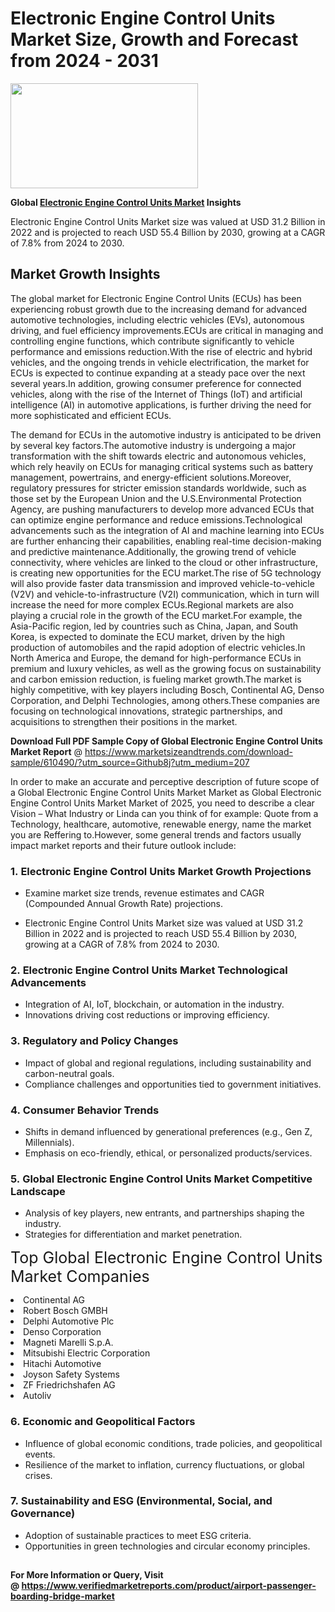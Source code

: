 <H1>Electronic Engine Control Units Market Size, Growth and Forecast from 2024 - 2031</H1><img class="aligncenter size-medium wp-image-584254" src="https://thirdeyenews.in/wp-content/uploads/2024/09/Global-Market-Research-300x168.jpeg" alt="" width="300" height="168" /><p><strong>Global&nbsp;<a href="https://www.marketsizeandtrends.com/download-sample/610490/?utm_source=Github8j?utm_medium=207">Electronic Engine Control Units Market</a> Insights</strong></p><p>Electronic Engine Control Units Market size was valued at USD 31.2 Billion in 2022 and is projected to reach USD 55.4 Billion by 2030, growing at a CAGR of 7.8% from 2024 to 2030.</p><p><h2>Market Growth Insights</h2> <p>The global market for Electronic Engine Control Units (ECUs) has been experiencing robust growth due to the increasing demand for advanced automotive technologies, including electric vehicles (EVs), autonomous driving, and fuel efficiency improvements.ECUs are critical in managing and controlling engine functions, which contribute significantly to vehicle performance and emissions reduction.With the rise of electric and hybrid vehicles, and the ongoing trends in vehicle electrification, the market for ECUs is expected to continue expanding at a steady pace over the next several years.In addition, growing consumer preference for connected vehicles, along with the rise of the Internet of Things (IoT) and artificial intelligence (AI) in automotive applications, is further driving the need for more sophisticated and efficient ECUs.</p> <p>The demand for ECUs in the automotive industry is anticipated to be driven by several key factors.The automotive industry is undergoing a major transformation with the shift towards electric and autonomous vehicles, which rely heavily on ECUs for managing critical systems such as battery management, powertrains, and energy-efficient solutions.Moreover, regulatory pressures for stricter emission standards worldwide, such as those set by the European Union and the U.S.Environmental Protection Agency, are pushing manufacturers to develop more advanced ECUs that can optimize engine performance and reduce emissions.Technological advancements such as the integration of AI and machine learning into ECUs are further enhancing their capabilities, enabling real-time decision-making and predictive maintenance.Additionally, the growing trend of vehicle connectivity, where vehicles are linked to the cloud or other infrastructure, is creating new opportunities for the ECU market.The rise of 5G technology will also provide faster data transmission and improved vehicle-to-vehicle (V2V) and vehicle-to-infrastructure (V2I) communication, which in turn will increase the need for more complex ECUs.Regional markets are also playing a crucial role in the growth of the ECU market.For example, the Asia-Pacific region, led by countries such as China, Japan, and South Korea, is expected to dominate the ECU market, driven by the high production of automobiles and the rapid adoption of electric vehicles.In North America and Europe, the demand for high-performance ECUs in premium and luxury vehicles, as well as the growing focus on sustainability and carbon emission reduction, is fueling market growth.The market is highly competitive, with key players including Bosch, Continental AG, Denso Corporation, and Delphi Technologies, among others.These companies are focusing on technological innovations, strategic partnerships, and acquisitions to strengthen their positions in the market.<p><span class=""><strong>Download Full PDF Sample Copy of Global Electronic Engine Control Units Market Report</strong> @ <a href="https://www.marketsizeandtrends.com/download-sample/610490/?utm_source=Github8j?utm_medium=207" target="_blank">https://www.marketsizeandtrends.com/download-sample/610490/?utm_source=Github8j?utm_medium=207</a></span></p><p>In order to make an accurate and perceptive description of future scope of a Global&nbsp;Electronic Engine Control Units Market Market as Global&nbsp;Electronic Engine Control Units Market Market of 2025, you need to describe a clear Vision &ndash; What Industry or Linda can you think of for example: Quote from a Technology, healthcare, automotive, renewable energy, name the market you are Reffering to.However, some general trends and factors usually impact market reports and their future outlook include:</p><h3>1.&nbsp;<strong>Electronic Engine Control Units Market Growth Projections</strong></h3><ul><li>Examine market size trends, revenue estimates and CAGR (Compounded Annual Growth Rate) projections.</li><li><p>Electronic Engine Control Units Market size was valued at USD 31.2 Billion in 2022 and is projected to reach USD 55.4 Billion by 2030, growing at a CAGR of 7.8% from 2024 to 2030.</p></li></ul><h3>2.&nbsp;<strong>Electronic Engine Control Units Market Technological Advancements</strong></h3><ul><li>Integration of AI, IoT, blockchain, or automation in the industry.</li><li>Innovations driving cost reductions or improving efficiency.</li></ul><h3>3.&nbsp;<strong>Regulatory and Policy Changes</strong></h3><ul><li>Impact of global and regional regulations, including sustainability and carbon-neutral goals.</li><li>Compliance challenges and opportunities tied to government initiatives.</li></ul><h3>4.&nbsp;<strong>Consumer Behavior Trends</strong></h3><ul><li>Shifts in demand influenced by generational preferences (e.g., Gen Z, Millennials).</li><li>Emphasis on eco-friendly, ethical, or personalized products/services.</li></ul><h3>5.&nbsp;<strong>Global Electronic Engine Control Units Market Competitive Landscape</strong></h3><ul><li>Analysis of key players, new entrants, and partnerships shaping the industry.</li><li>Strategies for differentiation and market penetration.</li></ul><p data-pm-slice="1 1 []"><span style="color: inherit; font-family: inherit; font-size: 25px;">Top Global Electronic Engine Control Units Market Companies</span></p><div class="" data-test-id=""><p><li>Continental AG</li><li> Robert Bosch GMBH</li><li> Delphi Automotive Plc</li><li> Denso Corporation</li><li> Magneti Marelli S.p.A.</li><li> Mitsubishi Electric Corporation</li><li> Hitachi Automotive</li><li> Joyson Safety Systems</li><li> ZF Friedrichshafen AG</li><li> Autoliv</li></p></div><h3>6.&nbsp;<strong>Economic and Geopolitical Factors</strong></h3><ul><li>Influence of global economic conditions, trade policies, and geopolitical events.</li><li>Resilience of the market to inflation, currency fluctuations, or global crises.</li></ul><h3>7.&nbsp;<strong>Sustainability and ESG (Environmental, Social, and Governance)</strong></h3><ul><li>Adoption of sustainable practices to meet ESG criteria.</li><li>Opportunities in green technologies and circular economy principles.</li></ul><h2><strong style="font-size: 14px;">For More Information or Query, Visit @&nbsp;</strong><a style="background-color: #ffffff; font-size: 14px;" href="https://www.marketsizeandtrends.com/report/electronic-engine-control-units-market/" target="_blank">https://www.verifiedmarketreports.com/product/airport-passenger-boarding-bridge-market</a></h2>